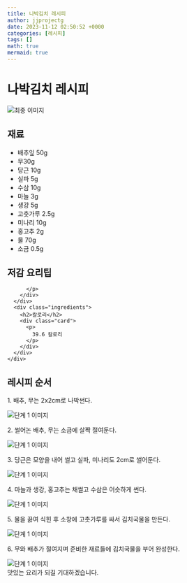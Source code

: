 ```yaml
---
title: 나박김치 레시피
author: jjprojectg
date: 2023-11-12 02:50:52 +0000
categories: [레시피]
tags: []
math: true
mermaid: true
---
```

<meta name="og:type" content="website"/>
<meta charset="UTF-8"/>
<div class="header">
  <h1>나박김치 레시피</h1>
</div>

<div class="container my-4">
  <div class="row">
    <div class="col-12 col-md-6">
      <div class="recipe-image">
        <img src="http://www.foodsafetykorea.go.kr/uploadimg/20141117/20141117053404_1416213244017.jpg" class="step-image" alt="최종 이미지"/>
      </div>
    </div>
    <div class="col-12 col-md-6">
      <div class="ingredients">
        <h2>재료</h2>
        <ul class="card">
          <li> 배추잎 50g </li>
          <li>  무30g </li>
          <li>  당근 10g </li>
          <li>  실파 5g </li>
          <li>  수삼 10g </li>
          <li>  마늘 3g </li>
          <li>  생강 5g </li>
          <li>  고춧가루 2.5g </li>
          <li>  미나리 10g </li>
          <li>  홍고추 2g </li>
          <li>  물 70g </li>
          <li>  소금 0.5g </li>
</ul>
      </div>
    </div>
    <div class="col-12 col-md-6">
      <div class="ingredients">
        <h2>저감 요리팁</h2>
        <div class="card"> 
          <p>
            
          </p>
        </div>
      </div>
      <div class="ingredients">
        <h2>칼로리</h2>
        <div class="card"> 
          <p>
            39.6 칼로리
          </p>
        </div>
      </div>
    </div>
  </div>

  <h2 class="my-4">레시피 순서</h2>
  <div class="card recipe-card">
    <div class="card-body recipe-step">
      <p class="card-text step-description">1. 배추, 무는 2x2cm로 나박썬다.</p>
      <img src="http://www.foodsafetykorea.go.kr/uploadimg/cook/810-1.jpg" alt="단계 1 이미지" class="step-image"/>
    </div>
  </div>
  <div class="card recipe-card">
    <div class="card-body recipe-step">
      <p class="card-text step-description">2. 썰어논 배추, 무는 소금에 살짝 절여둔다.</p>
      <img src="http://www.foodsafetykorea.go.kr/uploadimg/cook/810-2.jpg" alt="단계 1 이미지" class="step-image"/>
    </div>
  </div>
  <div class="card recipe-card">
    <div class="card-body recipe-step">
      <p class="card-text step-description">3. 당근은 모양을 내어 썰고 실파, 미나리도 2cm로 썰어둔다.</p>
      <img src="http://www.foodsafetykorea.go.kr/uploadimg/cook/810-3.jpg" alt="단계 1 이미지" class="step-image"/>
    </div>
  </div>
  <div class="card recipe-card">
    <div class="card-body recipe-step">
      <p class="card-text step-description">4. 마늘과 생강, 홍고추는 채썰고 수삼은 어슷하게 썬다.</p>
      <img src="http://www.foodsafetykorea.go.kr/uploadimg/cook/810-4.jpg" alt="단계 1 이미지" class="step-image"/>
    </div>
  </div>
  <div class="card recipe-card">
    <div class="card-body recipe-step">
      <p class="card-text step-description">5. 물을 끓여 식힌 후 소창에 고춧가루를 싸서 김치국물을 만든다.</p>
      <img src="http://www.foodsafetykorea.go.kr/uploadimg/cook/810-5.jpg" alt="단계 1 이미지" class="step-image"/>
    </div>
  </div>
  <div class="card recipe-card">
    <div class="card-body recipe-step">
      <p class="card-text step-description">6. 무와 배추가 절여지며 준비한 재료들에 김치국물을 부어 완성한다.</p>
      <img src="http://www.foodsafetykorea.go.kr/uploadimg/cook/810-6.jpg" alt="단계 1 이미지" class="step-image"/>
    </div>
  </div>

</div>
맛있는 요리가 되길 기대하겠습니다.
